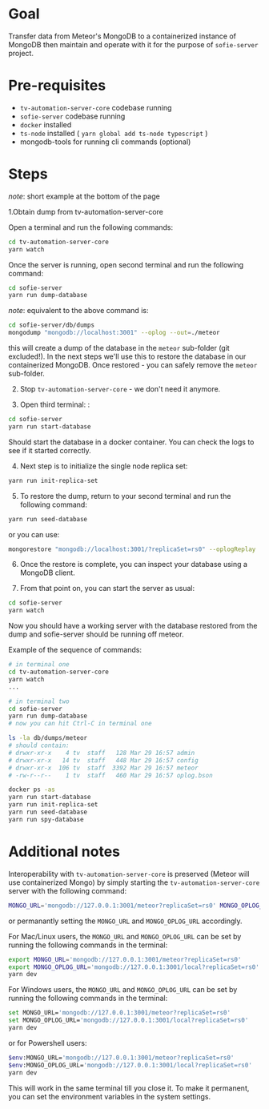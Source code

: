 Goal
===

Transfer data from Meteor's MongoDB to a containerized instance of MongoDB then maintain and operate with it for the purpose of `sofie-server` project.

Pre-requisites
===

- `tv-automation-server-core` codebase running
- `sofie-server` codebase running
- `docker` installed
- `ts-node` installed ( `yarn global add ts-node typescript` )
- mongodb-tools for running cli commands (optional)

Steps
===

*note*: short example at the bottom of the page

1.Obtain dump from tv-automation-server-core

Open a terminal and run the following commands:

```bash
cd tv-automation-server-core
yarn watch
```
Once the server is running, open second terminal and run the following command:

```bash
cd sofie-server
yarn run dump-database
```
*note*: equivalent to the above command is:

```bash
cd sofie-server/db/dumps
mongodump "mongodb://localhost:3001" --oplog --out=./meteor
```

this will create a dump of the database in the `meteor` sub-folder (git excluded!). In the next steps we'll use this to restore the database in our containerized MongoDB. Once restored - you can safely remove the `meteor` sub-folder.

2. Stop `tv-automation-server-core` - we don't need it anymore.

3. Open third terminal: :

```bash
cd sofie-server
yarn run start-database
```

Should start the database in a docker container. You can check the logs to see if it started correctly.


4. Next step is to initialize the single node replica set:

```bash
yarn run init-replica-set
```

5. To restore the dump, return to your second terminal and run the following command:

```bash
yarn run seed-database
```

or you can use:

```bash
mongorestore "mongodb://localhost:3001/?replicaSet=rs0" --oplogReplay ./meteor
```

6. Once the restore is complete, you can inspect your database using a MongoDB client.

7. From that point on, you can start the server as usual:

```bash
cd sofie-server
yarn watch
```

Now you should have a working server with the database restored from the dump and sofie-server should be running off meteor.

Example of the sequence of commands:

```bash
# in terminal one
cd tv-automation-server-core
yarn watch
...
```

```bash
# in terminal two
cd sofie-server
yarn run dump-database
# now you can hit Ctrl-C in terminal one

ls -la db/dumps/meteor
# should contain:
# drwxr-xr-x    4 tv  staff   128 Mar 29 16:57 admin
# drwxr-xr-x   14 tv  staff   448 Mar 29 16:57 config
# drwxr-xr-x  106 tv  staff  3392 Mar 29 16:57 meteor
# -rw-r--r--    1 tv  staff   460 Mar 29 16:57 oplog.bson

docker ps -as
yarn run start-database
yarn run init-replica-set
yarn run seed-database
yarn run spy-database
```

Additional notes
===

Interoperability with `tv-automation-server-core` is preserved (Meteor will use containerized Mongo) by simply starting the `tv-automation-server-core` server with the following command:

```bash
MONGO_URL='mongodb://127.0.0.1:3001/meteor?replicaSet=rs0' MONGO_OPLOG_URL='mongodb://127.0.0.1:3001/local?replicaSet=rs0' yarn dev
```

or permanantly setting the `MONGO_URL` and `MONGO_OPLOG_URL` accordingly.

For Mac/Linux users, the `MONGO_URL` and `MONGO_OPLOG_URL` can be set by running the following commands in the terminal:

```bash
export MONGO_URL='mongodb://127.0.0.1:3001/meteor?replicaSet=rs0'
export MONGO_OPLOG_URL='mongodb://127.0.0.1:3001/local?replicaSet=rs0'
yarn dev
```

For Windows users, the `MONGO_URL` and `MONGO_OPLOG_URL` can be set by running the following commands in the terminal:

```bash
set MONGO_URL='mongodb://127.0.0.1:3001/meteor?replicaSet=rs0'
set MONGO_OPLOG_URL='mongodb://127.0.0.1:3001/local?replicaSet=rs0'
yarn dev
```

or for Powershell users:

```bash
$env:MONGO_URL='mongodb://127.0.0.1:3001/meteor?replicaSet=rs0'
$env:MONGO_OPLOG_URL='mongodb://127.0.0.1:3001/local?replicaSet=rs0'
yarn dev
```

This will work in the same terminal till you  close it. To make it permanent, you can set the environment variables in the system settings.
